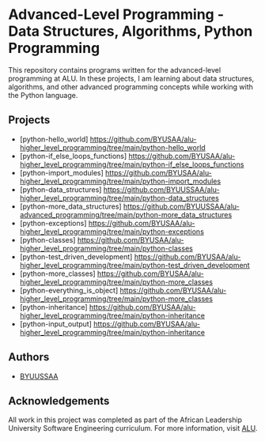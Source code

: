 

# Advanced-Level Programming - Data Structures, Algorithms, Python Programming

This repository contains programs written for the advanced-level programming at ALU. In these projects, I am learning about data structures, algorithms, and other advanced programming concepts while working with the Python language.

## Projects

- [python-hello_world] https://github.com/BYUSAA/alu-higher_level_programming/tree/main/python-hello_world
- [python-if_else_loops_functions] https://github.com/BYUSAA/alu-higher_level_programming/tree/main/python-if_else_loops_functions
- [python-import_modules] https://github.com/BYUSAA/alu-higher_level_programming/tree/main/python-import_modules
- [python-data_structures] https://github.com/BYUUSSAA/alu-higher_level_programming/tree/main/python-data_structures
- [python-more_data_structures] https://github.com/BYUUSSAA/alu-advanced_programming/tree/main/python-more_data_structures
- [python-exceptions] https://github.com/BYUSAA/alu-higher_level_programming/tree/main/python-exceptions
- [python-classes] https://github.com/BYUSAA/alu-higher_level_programming/tree/main/python-classes
- [python-test_driven_development] https://github.com/BYUSAA/alu-higher_level_programming/tree/main/python-test_driven_development
- [python-more_classes] https://github.com/BYUSAA/alu-higher_level_programming/tree/main/python-more_classes
- [python-everything_is_object] https://github.com/BYUSAA/alu-higher_level_programming/tree/main/python-more_classes
- [python-inheritance] https://github.com/BYUSAA/alu-higher_level_programming/tree/main/python-inheritance
- [python-input_output] https://github.com/BYUSAA/alu-higher_level_programming/tree/main/python-inheritance

## Authors

- [BYUUSSAA](https://github.com/BYUUSSSAA)

## Acknowledgements

All work in this project was completed as part of the African Leadership University Software Engineering curriculum. For more information, visit [ALU](https://www.alueducation.com/).
